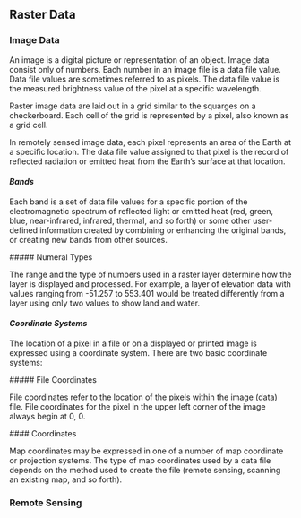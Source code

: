## Raster Data
### Image Data
<p>An image is a digital picture or representation of an object. Image data consist only of numbers. Each number in an image file is a data file value. Data file values are sometimes referred to as pixels. The data file value is the measured brightness value of the pixel at a specific wavelength.<p>
  
<p>Raster image data are laid out in a grid similar to the squarges on a checkerboard. Each cell of the grid is represented by a pixel, also known as a grid cell.<p>
  
<p>In remotely sensed image data, each pixel represents an area of the Earth at a specific location. The data file value assigned to that pixel is the record of reflected radiation or emitted heat from the Earth’s surface at that location.<p>

#### _Bands_
<p>Each band is a set of data file values for a specific portion of the electromagnetic spectrum of reflected light or emitted heat (red, green, blue, near-infrared, infrared, thermal, and so forth) or some other user-defined information created by combining or enhancing the original bands, or creating new bands from other sources. <p>
##### Numeral Types
<p>The range and the type of numbers used in a raster layer determine how the layer is displayed and processed. For example, a layer of elevation data with values ranging from -51.257 to 553.401 would be treated differently from a layer using only two values to show land and water.<p>

#### _Coordinate Systems_
<p>The location of a pixel in a file or on a displayed or printed image is expressed using a coordinate system. There are two basic coordinate systems:<p>
##### File Coordinates
<p>File coordinates refer to the location of the pixels within the image (data) file. File coordinates for the pixel in the upper left corner of the image always begin at 0, 0.<p>
####  Coordinates
<p>Map coordinates may be expressed in one of a number of map coordinate or projection systems. The type of map coordinates used by a data file depends on the method used to create the file (remote sensing, scanning an existing map, and so forth).<p>

### Remote Sensing

